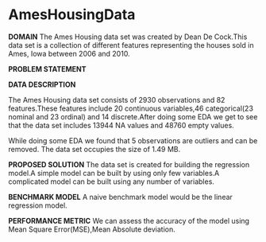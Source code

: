 # AmesHousingData
**DOMAIN**
The Ames Housing data set was created by Dean De Cock.This data set is a collection of different features representing the houses sold in Ames, Iowa between 2006 and 2010.

**PROBLEM STATEMENT**

**DATA DESCRIPTION**

The Ames Housing data set consists of 2930 observations and 82 features.These features include 20 continuous variables,46 categorical(23 nominal and 23 ordinal) and 14 discrete.After doing some EDA we get to see that the data set includes 13944 NA values and 48760 empty values.

While doing some EDA we found that 5 observations are outliers and can be removed.
The data set occupies the size of 1.49 MB.

**PROPOSED SOLUTION**
The data set is created for building the regression model.A simple model can be built by using only few variables.A complicated model can be built using any number of variables.

**BENCHMARK MODEL**
A naive benchmark model would be the linear regression model.

**PERFORMANCE METRIC**
We can assess the accuracy of the model using Mean Square Error(MSE),Mean Absolute deviation.
